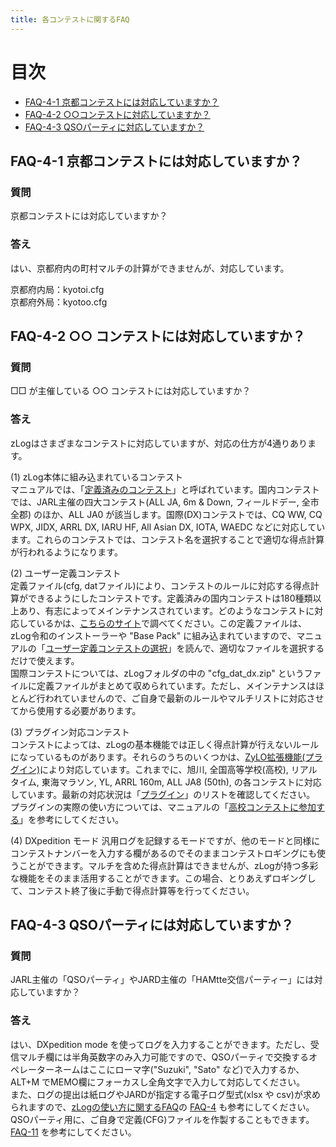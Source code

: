 ```yaml
---
title: 各コンテストに関するFAQ
---
```


# 目次

* [FAQ-4-1 京都コンテストには対応していますか？](#faq-4-1-京都コンテストには対応していますか)
* [FAQ-4-2 ○○コンテストに対応していますか？](#faq-4-2--コンテストには対応していますか)
* [FAQ-4-3 QSOパーティに対応していますか？](#faq-4-3-qsoパーティには対応していますか)

## FAQ-4-1 京都コンテストには対応していますか？

### 質問

京都コンテストには対応していますか？

### 答え

はい、京都府内の町村マルチの計算ができませんが、対応しています。  
  
京都府内局：kyotoi.cfg  
京都府外局：kyotoo.cfg  

## FAQ-4-2 ○○ コンテストには対応していますか？

### 質問

□□ が主催している ○○ コンテストには対応していますか？

### 答え

zLogはさまざまなコンテストに対応していますが、対応の仕方が4通りあります。

(1) zLog本体に組み込まれているコンテスト  
マニュアルでは、「[定義済みのコンテスト](https://use.zlog.org/manual/%E5%AE%9A%E7%BE%A9%E6%B8%88%E3%81%BF%E3%81%AE%E3%82%B3%E3%83%B3%E3%83%86%E3%82%B9%E3%83%88)」と呼ばれています。国内コンテストでは、JARL主催の四大コンテスト(ALL JA, 6m & Down, フィールドデー, 全市全郡) のほか、ALL JA0 が該当します。国際(DX)コンテストでは、CQ WW, CQ WPX, JIDX, ARRL DX, IARU HF, All Asian DX, IOTA, WAEDC などに対応しています。これらのコンテストでは、コンテスト名を選択することで適切な得点計算が行われるようになります。

(2) ユーザー定義コンテスト  
定義ファイル(cfg, datファイル)により、コンテストのルールに対応する得点計算ができるようにしたコンテストです。定義済みの国内コンテストは180種類以上あり、有志によってメインテナンスされています。どのようなコンテストに対応しているかは、[こちらのサイト](http://ja6ycu.in.coocan.jp/ZLOG/)で調べてください。この定義ファイルは、zLog令和のインストーラーや "Base Pack" に組み込まれていますので、マニュアルの「[ユーザー定義コンテストの選択](https://use.zlog.org/manual/%E3%83%A6%E3%83%BC%E3%82%B6%E3%83%BC%E5%AE%9A%E7%BE%A9%E3%82%B3%E3%83%B3%E3%83%86%E3%82%B9%E3%83%88)」を読んで、適切なファイルを選択するだけで使えます。  
国際コンテストについては、zLogフォルダの中の "cfg_dat_dx.zip" というファイルに定義ファイルがまとめて収められています。ただし、メインテナンスはほとんど行われていませんので、ご自身で最新のルールやマルチリストに対応させてから使用する必要があります。

(3) プラグイン対応コンテスト  
コンテストによっては、zLogの基本機能では正しく得点計算が行えないルールになっているものがあります。それらのうちのいくつかは、[ZyLO拡張機能(プラグイン)](https://use.zlog.org/manual/ZyLO%E6%8B%A1%E5%BC%B5%E6%A9%9F%E8%83%BD)により対応しています。これまでに、旭川, 全国高等学校(高校), リアルタイム, 東海マラソン, YL, ARRL 160m, ALL JA8 (50th), の各コンテストに対応しています。最新の対応状況は「[プラグイン](https://use.zlog.org/plugins.html)」のリストを確認してください。  
プラグインの実際の使い方については、マニュアルの「[高校コンテストに参加する](https://use.zlog.org/manual/ZyLO%E6%8B%A1%E5%BC%B5%E6%A9%9F%E8%83%BD#zlog%E3%81%A7%E9%AB%98%E6%A0%A1%E3%82%B3%E3%83%B3%E3%83%86%E3%82%B9%E3%83%88%E3%81%AB%E5%8F%82%E5%8A%A0%E3%81%99%E3%82%8B)」を参考にしてください。

(4) DXpedition モード
汎用ログを記録するモードですが、他のモードと同様にコンテストナンバーを入力する欄があるのでそのままコンテストロギングにも使うことができます。マルチを含めた得点計算はできませんが、zLogが持つ多彩な機能をそのまま活用することができます。この場合、とりあえずロギングして、コンテスト終了後に手動で得点計算等を行ってください。

## FAQ-4-3 QSOパーティには対応していますか？

### 質問

JARL主催の「QSOパーティ」やJARD主催の「HAMtte交信パーティー」には対応していますか？

### 答え

はい、DXpedition mode を使ってログを入力することができます。ただし、受信マルチ欄には半角英数字のみ入力可能ですので、QSOパーティで交換するオペレーターネームはここにローマ字("Suzuki", "Sato" など)で入力するか、ALT+M でMEMO欄にフォーカスし全角文字で入力して対応してください。  
また、ログの提出は紙ログやJARDが指定する電子ログ型式(xlsx や csv)が求められますので、[zLogの使い方に関するFAQ](https://use.zlog.org/manual/faq/zlog)の [FAQ-4](https://use.zlog.org/manual/faq/zlog#faq-4-%E7%B4%99%E3%83%AD%E3%82%B0%E3%81%A7%E6%8F%90%E5%87%BA%E3%81%97%E3%81%9F%E3%81%84%E3%81%AE%E3%81%A7%E3%81%99%E3%81%8C%E3%81%A9%E3%81%86%E3%81%97%E3%81%9F%E3%82%89%E3%81%84%E3%81%84%E3%81%A7%E3%81%99%E3%81%8B) も参考にしてください。  
QSOパーティ用に、ご自身で定義(CFG)ファイルを作製することもできます。 [FAQ-11](https://use.zlog.org/manual/faq/zlog#faq-11-zlog%E3%82%92%E7%A7%BB%E5%8B%95%E9%81%8B%E7%94%A8%E6%99%82%E3%82%84%E9%80%9A%E5%B8%B8%E4%BA%A4%E4%BF%A1%E3%81%A7%E3%82%82%E4%BD%BF%E3%81%86%E3%81%AB%E3%81%AF) を参考にしてください。  
